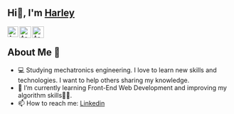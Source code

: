  Hi👋, I'm <a href=#>Harley</a>
----------------------------
<a href="https://www.linkedin.com/in/iharleyorf/">
    <img align="left" alt="Archit Sharma | Linkedin" width="24px" src="https://iarchitsharma.github.io/iArchitSharma/Assets/Linkedin.svg" />
  </a> &nbsp;&nbsp;
<a href="https://twitter.com/iHarleyorf">
    <img align="left" alt="Archit Sharma | Twitter" width="26px" src="https://iarchitsharma.github.io/iArchitSharma/Assets/Twitter.svg" />
  </a> &nbsp;&nbsp;
<a href="mailto:harleyor27@gmail.com">
    <img align="left" alt="Archit Sharma | Gmail" width="26px" src="https://iarchitsharma.github.io/iArchitSharma/Assets/Gmail.svg" />
  </a> &nbsp;&nbsp;
  
About Me 👨‍
----------------------------
- 💻 Studying mechatronics engineering. I love to learn new skills and technologies. I want to help others sharing my knowledge. 
- 🔭 I’m currently learning Front-End Web Development and improving my algorithm skills👨‍💻.
- 📫 How to reach me:  <a href="https://www.linkedin.com/in/iharleyorf/"> Linkedin</a>
